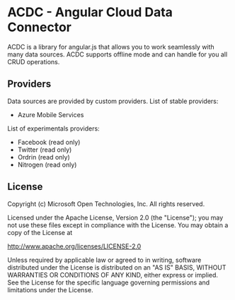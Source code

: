 ACDC - Angular Cloud Data Connector
==========

ACDC is a library for angular.js that allows you to work seamlessly with many data sources.
ACDC supports offline mode and can handle for you all CRUD operations. 

## Providers
Data sources are provided by custom providers.
List of stable providers:
- Azure Mobile Services

List of experimentals providers:
- Facebook (read only)
- Twitter (read only)
- Ordrin (read only)
- Nitrogen (read only)

## License
Copyright (c) Microsoft Open Technologies, Inc. All rights reserved.
 
Licensed under the Apache License, Version 2.0 (the "License"); you may not use these files except in compliance with the License. You may obtain a copy of the License at
 
http://www.apache.org/licenses/LICENSE-2.0
 
Unless required by applicable law or agreed to in writing, software distributed under the License is distributed on an "AS IS" BASIS, WITHOUT WARRANTIES OR CONDITIONS OF ANY KIND, either express or implied. See the License for the specific language governing permissions and limitations under the License.